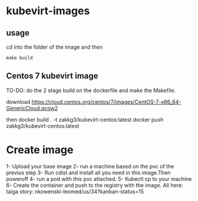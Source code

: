 # kubevirt-images


## usage

cd into the folder of the image and then 

```
make build
```




## Centos 7 kubevirt image

TO-DO: do the 2 stage build on the dockerfile and make the Makefile.


download https://cloud.centos.org/centos/7/images/CentOS-7-x86_64-GenericCloud.qcow2

then 
docker build . -t zakkg3/kubevirt-centos:latest
docker push zakkg3/kubevirt-centos:latest


# Create image

1- Upload your base image
2- run a machine based on the pvc of the previus step
3- Run cdist and install all you need in this image.Then poweroff
4- run a pod with this pvc attached.
5- Kubectl cp to your machine
6- Create the container and push to the registry with the image.
All here:
taiga story: nkowenski-leomed/us/34?kanban-status=15
